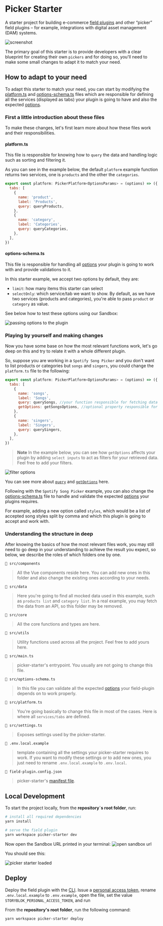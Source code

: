 # Picker Starter

A starter project for building e-commerce [field plugins](https://www.storyblok.com/docs/plugins/field-plugins/introduction) and other “picker” field plugins – for example, integrations with digital asset management (DAM) systems.

![screenshot](./docs/screenshot.png)

The primary goal of this starter is to provide developers with a clear blueprint for creating their own `pickers` and for doing so, you'll need to make some small changes to adapt it to match your need.

## How to adapt to your need

To adapt this starter to match your need, you can start by modifying the [platform.ts](./src/plataform.ts) and [options-schema.ts](./src/options-schema.ts) files which are responsible for defining all the services (displayed as tabs) your plugin is going to have and also the expected [options](https://www.storyblok.com/docs/plugins/field-plugins/introduction#options).

### First a little introduction about these files

To make these changes, let's first learn more about how these files work and their responsibilities.

#### platform.ts

This file is responsible for knowing how to `query` the data and handling logic such as sorting and filtering it.

As you can see in the example below, the default `platform` example function returns two services, one is `products` and the other the `categories`.

```js
export const platform: PickerPlatform<OptionsParams> = (options) => ({
  tabs: [
    {
      name: 'product',
      label: 'Products',
      query: queryProducts,
    },
    {
      name: 'category',
      label: 'Categories',
      query: queryCategories,
    },
  ],
})
```

#### options-schema.ts

This file is responsible for handling all [options](https://www.storyblok.com/docs/plugins/field-plugins/introduction#options) your plugin is going to work with and provide validations to it.

In this starter example, we accept two options by default, they are:

- `limit`: how many items this starter can select
- `selectOnly`: which service/tab we want to show. By default, as we have two services (products and categories), you're able to pass `product` or `category` as value.

See below how to test these options using our Sandbox:

![passing options to the plugin](./docs/passing-options.png)

### Playing by yourself and making changes

Now you have some base on how the most relevant functions work, let's go deep on this and try to relate it with a whole different plugin.

So, suppose you are working in a `Spotify Song Picker` and you don't want to list products or categories but `songs` and `singers`, you could change the `platform.ts` file to the following:

```js
export const platform: PickerPlatform<OptionsParams> = (options) => ({
  tabs: [
    {
      name: 'songs',
      label: 'Songs',
      query: querySongs, //your function responsible for fetching data (songs in this case) and also sorting and filtering them
      getOptions: getSongsOptions, //optional property responsible for specifying filters to the data (`query` property)
    },
    {
      name: 'singers',
      label: 'Singers',
      query: querySingers,
    },
  ],
})
```

> **Note**
> In the example below, you can see how `getOptions` affects your plugin by adding `select inputs` to act as filters for your retrieved data. Feel free to add your filters.

![filter options](./docs/get-options-function.png)

You can see more about [`query`](./src/core/types.ts#73) and [`getOptions`](./src/core/types.ts#77) here.

Following with the `Spotify Song Picker` example, you can also change the [options-schema.ts](./src/options-schema.ts) file to handle and validate the expected [options](https://www.storyblok.com/docs/plugins/field-plugins/introduction#options) your plugins requires.

For example, adding a new option called `styles`, which would be a list of accepted song styles split by comma and which this plugin is going to accept and work with.

### Understanding the structure in deep

After knowing the basics of how the most relevant files work, you may still need to go deep in your understanding to achieve the result you expect, so below, we describe the roles of which folders one by one.

`📂 src/components`

> All the Vue components reside here. You can add new ones in this folder and also change the existing ones according to your needs.

`📂 src/data`

> Here you're going to find all mocked data used in this example, such as `products list` and `category list`. In a real example, you may fetch the data from an API, so this folder may be removed.

`📂 src/core`

> All the core functions and types are here.

`📂 src/utils`

> Utility functions used across all the project. Feel free to add yours here.

`📄 src/main.ts`

> picker-starter's entrypoint. You usually are not going to change this file.

`📄 src/options-schema.ts`

> In this file you can validate all the expected [options](https://www.storyblok.com/docs/plugins/field-plugins/introduction#options) your field-plugin depends on to work properly.

`📄 src/platform.ts`

> You're going basically to change this file in most of the cases. Here is where all `services/tabs` are defined.

`📄 src/settings.ts`

> Exposes settings used by the picker-starter.

`📄 .env.local.example`

> template containing all the settings your picker-starter requires to work. If you want to modify these settings or to add new ones, you just need to rename `.env.local.example` to `.env.local`.

`📄 field-plugin.config.json`

> picker-starter's [manifest file](https://www.storyblok.com/docs/plugins/field-plugins/storyblok-field-plugin#manifest-file-for-field-plugins).

## Local Development

To start the project locally, from the **repository`s root folder**, run:

```sh
# install all required dependencies
yarn install

# serve the field plugin
yarn workspace picker-starter dev
```

Now open the Sandbox URL printed in your terminal:
![open sandbox url](./docs/open-sandbox-url.png)

You should see this:

![picker starter loaded](./docs/loaded-sandbox.png)

## Deploy

Deploy the field plugin with the [CLI](https://www.npmjs.com/package/@storyblok/field-plugin-cli). Issue a [personal access token](https://app.storyblok.com/#/me/account?tab=token), rename `.env.local.example` to `.env.example`, open the file, set the value `STORYBLOK_PERSONAL_ACCESS_TOKEN`, and run

From the **repository's root folder**, run the following command:

```shell
yarn workspace picker-starter deploy
```
